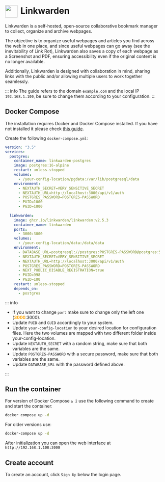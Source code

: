 # <img src="/linkwarden-icon.png" width="40" height="40" style="display:inline-block; vertical-align: middle; margin-right: 10px">Linkwarden <Badge type="tip" text="docker" style=" position: relative; float: right;" />


Linkwarden is a self-hosted, open-source collaborative bookmark manager to collect, organize and archive webpages.

The objective is to organize useful webpages and articles you find across the web in one place, and since useful webpages can go away (see the inevitability of Link Rot), Linkwarden also saves a copy of each webpage as a Screenshot and PDF, ensuring accessibility even if the original content is no longer available.

Additionally, Linkwarden is designed with collaboration in mind, sharing links with the public and/or allowing multiple users to work together seamlessly.

::: info
The guide refers to the domain <code>example.com</code> and the local IP <code>192.168.1.100</code>, be sure to change them according to your configuration.
:::

## Docker Compose
The installation requires Docker and Docker Compose installed. If you have not installed it please check [this guide](/docker/install.md).

Create the following <code>docker-compose.yml</code>:
```yml
version: "3.5"
services:
  postgres:
    container_name: linkwarden-postgres
    image: postgres:16-alpine
    restart: unless-stopped
    volumes:
      - /your-config-location/pgdata:/var/lib/postgresql/data
    environment:
      - NEXTAUTH_SECRET=VERY_SENSITIVE_SECRET
      - NEXTAUTH_URL=http://localhost:3000/api/v1/auth
      - POSTGRES_PASSWORD=POSTGRES-PASSWORD
      - PUID=1000
      - PGID=1000
      
  linkwarden:
    image: ghcr.io/linkwarden/linkwarden:v2.5.3 
    container_name: linkwarden
    ports:
      - 3000:3000
    volumes:
      - /your-config-location/data:/data/data
    environment:
      - DATABASE_URL=postgresql://postgres:POSTGRES-PASSWORD@postgres:5432/postgres
      - NEXTAUTH_SECRET=VERY_SENSITIVE_SECRET
      - NEXTAUTH_URL=http://localhost:3000/api/v1/auth
      - POSTGRES_PASSWORD=POSTGRES-PASSWORD
      - NEXT_PUBLIC_DISABLE_REGISTRATION=true
      - PUID=998
      - PGID=100
    restart: unless-stopped
    depends_on:
      - postgres
```

::: info
* If you want to change <code>port</code> make sure to change only the left one (<span style="color:orange"><strong>3000</strong></span>:3000).
* Update <code>PUID</code> and <code>GUID</code> accordingly to your system.
* Update <code>your-config-location</code> to your desired location for configuration files. Here the two volumes are mapped with two different folder inside your-config-location.
* Update <code>NEXTAUTH_SECRET</code> with a random string, make sure that both variables are the same.
* Update <code>POSTGRES-PASSWORD</code> with a secure password, make sure that both variables are the same.
* Update <code>DATABASE_URL</code> with the password defined above.

:::

## Run the container
For version of Docker Compose <code>≥ 2</code> use the following command to create and start the container:
```bash
docker compose up -d
```
For older versions use:
```bash
docker-compose up -d
```

After initialization you can open the web interface at <code>ht<span>tp://</span>192.168.1.100:3000</code>

## Create account
To create an account, click <code>Sign Up</code> below the login page.